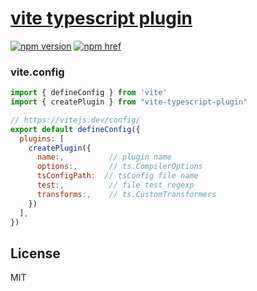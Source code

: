 # [vite typescript plugin](https://www.npmjs.com/package/vite-typescript-plugin)

[![npm version][npm-version-src]][npm-version-href]
[![npm href][standard-js-src]][standard-js-href]

### vite.config
```js
import { defineConfig } from 'vite'
import { createPlugin } from "vite-typescript-plugin"

// https://vitejs.dev/config/
export default defineConfig({
  plugins: [
    createPlugin({
      name:,          // plugin name 
      options:,       // ts.CompilerOptions 
      tsConfigPath:  // tsConfig file name
      test:,          // file test regexp 
      transforms:,    // ts.CustomTransformers
    })
  ],
}) 
```



## License

MIT

<!-- Refs -->
[standard-js-src]: https://img.shields.io/badge/license-MIT-brightgreen?&style=flat-square
[standard-js-href]: https://github.com/Generalsimus/KIX/blob/master/LICENSE

[npm-version-src]: https://img.shields.io/npm/v/vite-typescript-plugin?&style=flat-square
[npm-version-href]: https://www.npmjs.com/package/vite-typescript-plugin



 
